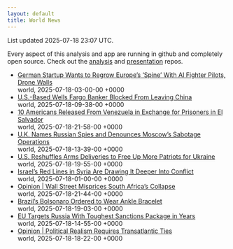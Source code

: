 ```yaml
---
layout: default
title: World News
---
```


<div markdown="0">
<div class="byline small text-muted">List updated <span class="datetime">2025-07-18 23:07 UTC</span>.</div>

<p>Every aspect of this analysis and app are running in github and completely open source. Check out the <a href="https://github.com/Castro-Media/Analysis">analysis</a> and <a href="https://github.com/Castro-Media/TopStoryReview.com">presentation</a> repos.</p>
<ul>
<li><a href='https://www.wsj.com/world/europe/german-startup-wants-to-regrow-europes-spine-with-ai-fighter-pilots-drone-walls-09c852f8'>German Startup Wants to Regrow Europe&#8217;s &#8216;Spine&#8217; With AI Fighter Pilots, Drone Walls</a><div class='byline small text-muted'>world, <span class="datetime">2025-07-18-03-00-00 +0000</span></div></li>
<li><a href='https://www.wsj.com/world/china/wells-fargo-banker-china-89824413'>U.S.-Based Wells Fargo Banker Blocked From Leaving China</a><div class='byline small text-muted'>world, <span class="datetime">2025-07-18-09-38-00 +0000</span></div></li>
<li><a href='https://www.wsj.com/world/americas/10-americans-released-from-venezuela-in-exchange-for-prisoners-in-el-salvador-064c660b'>10 Americans Released From Venezuela in Exchange for Prisoners in El Salvador</a><div class='byline small text-muted'>world, <span class="datetime">2025-07-18-21-58-00 +0000</span></div></li>
<li><a href='https://www.wsj.com/world/europe/u-k-names-russian-spies-and-denounces-moscows-sabotage-operations-f3b57566'>U.K. Names Russian Spies and Denounces Moscow&#8217;s Sabotage Operations</a><div class='byline small text-muted'>world, <span class="datetime">2025-07-18-13-39-00 +0000</span></div></li>
<li><a href='https://www.wsj.com/politics/national-security/trump-ukraine-weapons-shipment-priority-be11f155'>U.S. Reshuffles Arms Deliveries to Free Up More Patriots for Ukraine</a><div class='byline small text-muted'>world, <span class="datetime">2025-07-18-19-55-00 +0000</span></div></li>
<li><a href='https://www.wsj.com/world/middle-east/israel-druze-syria-conflict-36e52a7d'>Israel&#8217;s Red Lines in Syria Are Drawing It Deeper Into Conflict</a><div class='byline small text-muted'>world, <span class="datetime">2025-07-18-01-00-00 +0000</span></div></li>
<li><a href='https://www.wsj.com/opinion/wall-street-misprices-south-africas-collapse-risk-markets-82e4f800'>Opinion | Wall Street Misprices South Africa&#8217;s Collapse</a><div class='byline small text-muted'>world, <span class="datetime">2025-07-18-21-44-00 +0000</span></div></li>
<li><a href='https://www.wsj.com/world/americas/brazils-bolsonaro-ordered-to-wear-ankle-bracelet-6cf432df'>Brazil&#8217;s Bolsonaro Ordered to Wear Ankle Bracelet</a><div class='byline small text-muted'>world, <span class="datetime">2025-07-18-19-03-00 +0000</span></div></li>
<li><a href='https://www.wsj.com/world/europe/eu-targets-russia-with-toughest-sanctions-package-in-years-59e49926'>EU Targets Russia With Toughest Sanctions Package in Years</a><div class='byline small text-muted'>world, <span class="datetime">2025-07-18-14-55-00 +0000</span></div></li>
<li><a href='https://www.wsj.com/opinion/embracing-americas-role-in-europe-again-foreign-policy-63e35286'>Opinion | Political Realism Requires Transatlantic Ties</a><div class='byline small text-muted'>world, <span class="datetime">2025-07-18-18-22-00 +0000</span></div></li>
</ul>
</div>
